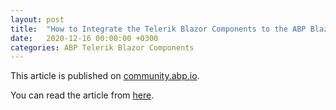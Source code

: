 ```yaml
---
layout: post
title:  "How to Integrate the Telerik Blazor Components to the ABP Blazor UI?"
date:   2020-12-16 00:00:00 +0300
categories: ABP Telerik Blazor Components
---
```


This article is published on [community.abp.io](https://community.abp.io/).

You can read the article from [here](https://community.abp.io/posts/how-to-integrate-the-telerik-blazor-components-to-the-abp-blazor-ui-q8g31abb).